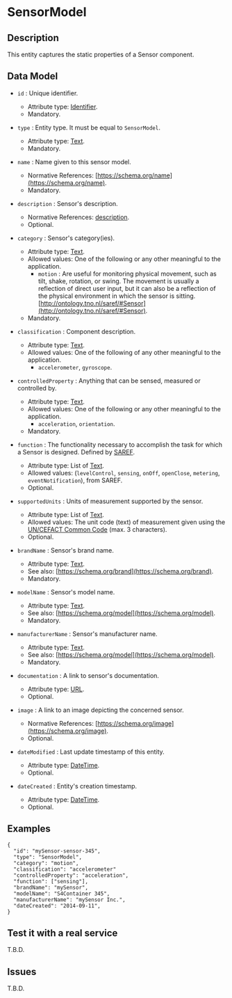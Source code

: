 # SensorModel

## Description

This entity captures the static properties of a Sensor component. 

## Data Model

+ `id` : Unique identifier. 
    + Attribute type: [Identifier](https://fiware.github.io/dataModels/common-schema.json#/definitions/EntityIdentifierType).
    + Mandatory.

+ `type` : Entity type. It must be equal to `SensorModel`.
    + Attribute type: [Text](https://schema.org/Text).
    + Mandatory.

+ `name` : Name given to this sensor model.
    + Normative References: [https://schema.org/name](https://schema.org/name).
    + Mandatory.
    
+ `description` : Sensor's description.
    + Normative References: [description](https://schema.org/description).
    + Optional.

+ `category` : Sensor's category(ies).
    + Attribute type: [Text](https://schema.org/Text).
    + Allowed values: One of the following or any other meaningful to the application.
        + `motion` : Are useful for monitoring physical movement, such as tilt, shake, rotation, or swing. The movement is usually a reflection of direct user input, but it can also be a reflection of the physical environment in which the sensor is sitting. 
        [http://ontology.tno.nl/saref/#Sensor](http://ontology.tno.nl/saref/#Sensor).
    + Mandatory.

+ `classification` : Component description.
    + Attribute type: [Text](https://schema.org/Text).
    + Allowed values: One of the following of any other meaningful to the application.
        + `accelerometer`, `gyroscope`.

+ `controlledProperty` : Anything that can be sensed, measured or controlled by.
    + Attribute type: [Text](https://schema.org/Text).
    + Allowed values: One of the following or any other meaningful to the application.
        + `acceleration`, `orientation`.
    + Mandatory.

+ `function` :  The functionality necessary to accomplish the task for which a Sensor is designed.
    Defined by [SAREF](https://w3id.org/saref#Function).
    + Attribute type: List of [Text](https://schema.org/Text).
    + Allowed values: (`levelControl`, `sensing`, `onOff`, `openClose`, `metering`, `eventNotification`), from SAREF.
    + Optional.
  
+ `supportedUnits` : Units of measurement supported by the sensor.
    + Attribute type: List of [Text](https://schema.org/Text).
    + Allowed values: The unit code (text) of measurement given using the
        [UN/CEFACT Common Code](http://wiki.goodrelations-vocabulary.org/Documentation/UN/CEFACT_Common_Codes) (max. 3 characters).
    + Optional.

+ `brandName` : Sensor's brand name.
    + Attribute type: [Text](https://schema.org/Text).
    + See also: [https://schema.org/brand](https://schema.org/brand).
    + Mandatory.

+ `modelName` : Sensor's model name.
    + Attribute type: [Text](https://schema.org/Text).
    + See also: [https://schema.org/model](https://schema.org/model).
    + Mandatory.

+ `manufacturerName` : Sensor's manufacturer name.
    + Attribute type: [Text](https://schema.org/Text).
    + See also: [https://schema.org/model](https://schema.org/model).
    + Mandatory.

+ `documentation` : A link to sensor's documentation.
    + Attribute type: [URL](https://schema.org/URL).
    + Optional.

+ `image` : A link to an image depicting the concerned sensor.
    + Normative References: [https://schema.org/image](https://schema.org/image).
    + Optional.

+ `dateModified` : Last update timestamp of this entity.
    + Attribute type: [DateTime](https://schema.org/DateTime).
    + Optional.

+ `dateCreated` : Entity's creation timestamp.
    + Attribute type: [DateTime](https://schema.org/DateTime).
    + Optional.

## Examples

    {
      "id": "mySensor-sensor-345",
      "type": "SensorModel",
      "category": "motion",
      "classification": "accelerometer"
      "controlledProperty": "acceleration",
      "function": ["sensing"],
      "brandName": "mySensor",
      "modelName": "S4Container 345",
      "manufacturerName": "mySensor Inc.",
      "dateCreated": "2014-09-11",
    }

## Test it with a real service

T.B.D.

## Issues

T.B.D.
